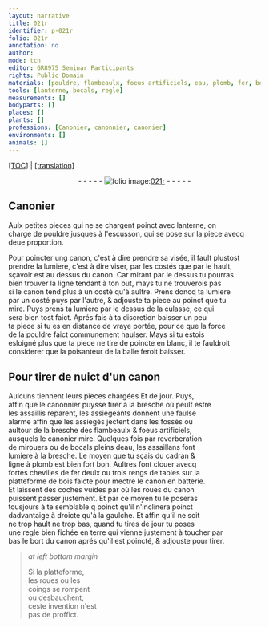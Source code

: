 ```yaml
---
layout: narrative
title: 021r
identifier: p-021r
folio: 021r
annotation: no
author:
mode: tcn
editor: GR8975 Seminar Participants
rights: Public Domain
materials: [pouldre, flambeaulx, foeus artificiels, eau, plomb, fer, bois]
tools: [lanterne, bocals, regle]
measurements: []
bodyparts: []
places: []
plants: []
professions: [Canonier, canonnier, canonier]
environments: []
animals: []
---
```


 <p><a href="{{ site.baseurl }}/normalized/">[TOC]</a> | <a href="{{ site.baseurl }}/texts/p-021r_tl/" target="_blank">[translation]</a></p><div class="folio" align="center">- - - - - <a href="http://gallica.bnf.fr/ark:/12148/btv1b10500001g/f47.image" target="_blank"><img src="https://cu-mkp.github.io/2017-workshop-edition/assets/photo-icon.png" alt="folio image: " style="display:inline-block; margin-bottom:-3px;"/>021r</a> - - - - - </div>  
  

## <span class="pro">Canonier</span>

 
Aulx petites pieces qui ne se chargent poinct avec <span class="tl">lanterne</span>, on<br/> charge de <span class="m">pouldre</span> jusques à l'escusson, qui se pose sur la piece avecq<br/> deue proportion.
 
Pour poincter ung canon, c'est à dire prendre sa visée, il fault plustost<br/> prendre la lumiere, c'est à dire viser, par les costés que par le hault,<br/> sçavoir est au dessus du canon. Car mirant par le dessus tu pourras<br/> bien trouver la ligne tendant à ton but, mays tu ne trouverois pas<br/> si le canon tend plus à un costé qu'à aultre. Prens doncq ta lumiere<br/> par un costé puys par l'autre, & adjouste ta piece au poinct que tu<br/> mire. Puys prens ta lumiere par le dessus de la culasse, ce qui<br/> sera bien tost faict. Aprés fais à ta discretion baisser un peu<br/> ta piece si tu es en distance de vraye portée, pour ce que la force<br/> de la <span class="m">pouldre</span> faict communem<span class="exp">ent</span> haulser. Mays si tu estois<br/> esloigné plus que ta piece ne tire de poincte en blanc, il te fauldroit<br/> considerer que la poisanteur de la balle feroit baisser.
 
 
  

## Pour tirer de nuict d'un canon

 
Aulcuns tiennent leurs pieces chargées <span class="del">Et</span> de jour. Puys,<br/> affin que le <span class="pro">canonnier</span> puysse tirer à la bresche où peult estre<br/> les assaillis reparent, les assiegeants donnent une faulse<br/> alarme affin que les assiegés jectent dans les fossés ou<br/> aultour de la bresche des <span class="m">flambeaulx</span> & <span class="m">foeus artificiels</span>,<br/> ausquels le <span class="pro">canonier</span> mire. Quelques fois par reverberation<br/> de mirouers ou de <span class="tl">bocals</span> pleins d<span class="m">eau</span>, les assaillans font<br/> lumiere à la bresche. Le moyen que tu sçais du cadran &<br/> ligne à <span class="m">plomb</span> est bien fort bon. Aultres font clouer avecq<br/> fortes chevilles de <span class="m">fer</span> deulx ou trois rengs de tables sur la<br/> platteforme de <span class="m">bois</span> faicte pour mectre le canon en batterie.<br/> Et laissent des coches vuides par où les roues du canon<br/> puissent passer justem<span class="exp">ent</span>. Et par ce moyen tu le poseras<br/> tousjours à <span class="del">te</span> semblable <span class="del">q</span> poinct qu'il n'inclinera poinct<br/> dadva<span class="exp">n</span>taige à droicte qu'à la gaulche. Et affin qu'il ne soit<br/> ne trop hault ne trop bas, quand tu tires de jour tu poses<br/> une <span class="tl">regle</span> bien fichée en terre qui vienne justem<span class="exp">ent</span> à toucher par<br/> bas le bort du canon aprés qu'il est poincté, & adjouste pour tirer.
 
> *at left bottom margin*
> 
> 
>   Si la platteforme,<br/> les roues ou les<br/> coings se rompent<br/> ou desbauchent,<br/> ceste invention n'est<br/> pas de proffict.
 
 